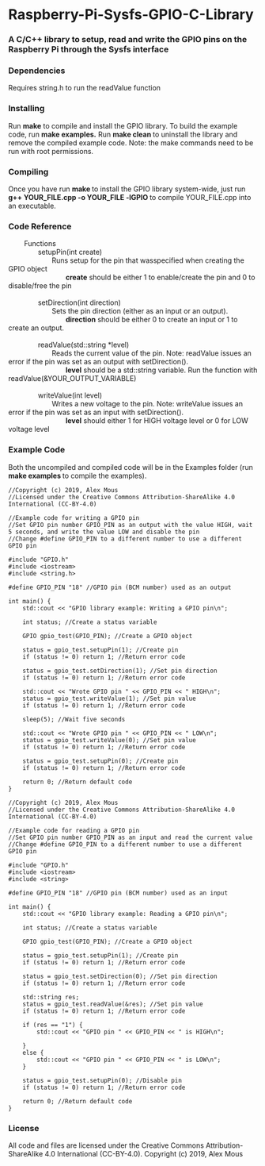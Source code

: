# Raspberry-Pi-Sysfs-GPIO-C-Library
<h3>A C/C++ library to setup, read and write the GPIO pins on the Raspberry Pi through the Sysfs interface</h3>

<h3> Dependencies </h3>
Requires string.h to run the readValue function

<br>
<h3> Installing </h3>
Run <strong>make</strong> to compile and install the GPIO library. To build the example code, run <strong> make examples.</strong> Run <strong> make clean </strong> to uninstall the library and remove the compiled example code. Note: the make commands need to be run with root permissions. 
<br>
<h3> Compiling </h3>
Once you have run <strong> make </strong> to install the GPIO library system-wide, just run <strong> g++ YOUR_FILE.cpp -o YOUR_FILE -lGPIO </strong> to compile YOUR_FILE.cpp into an executable.
<br>
<h3>Code Reference</h3>
&ensp;&ensp;&ensp;&ensp; Functions
<br> &ensp;&ensp;&ensp;&ensp;&ensp;&ensp;&ensp;&ensp; setupPin(int create)
<br> &ensp;&ensp;&ensp;&ensp;&ensp;&ensp;&ensp;&ensp;&ensp;&ensp;&ensp;&ensp; Runs setup for the pin that wasspecified when creating the GPIO object
<br> &ensp;&ensp;&ensp;&ensp;&ensp;&ensp;&ensp;&ensp;&ensp;&ensp;&ensp;&ensp;&ensp;&ensp;&ensp;&ensp; <strong>create</strong> should be either 1 to enable/create the pin and 0 to disable/free the pin
<br>
<br> &ensp;&ensp;&ensp;&ensp;&ensp;&ensp;&ensp;&ensp; setDirection(int direction)
<br> &ensp;&ensp;&ensp;&ensp;&ensp;&ensp;&ensp;&ensp;&ensp;&ensp;&ensp;&ensp; Sets the pin direction (either as an input or an output).
<br> &ensp;&ensp;&ensp;&ensp;&ensp;&ensp;&ensp;&ensp;&ensp;&ensp;&ensp;&ensp;&ensp;&ensp;&ensp;&ensp; <strong>direction</strong> should be either 0 to create an input or 1 to create an output.
<br>
<br> &ensp;&ensp;&ensp;&ensp;&ensp;&ensp;&ensp;&ensp; readValue(std::string *level)
<br> &ensp;&ensp;&ensp;&ensp;&ensp;&ensp;&ensp;&ensp;&ensp;&ensp;&ensp;&ensp; Reads the current value of the pin. Note: readValue issues an error if the pin was set as an output with setDirection().
<br> &ensp;&ensp;&ensp;&ensp;&ensp;&ensp;&ensp;&ensp;&ensp;&ensp;&ensp;&ensp;&ensp;&ensp;&ensp;&ensp; <strong>level</strong> should be a std::string variable. Run the function with readValue(&YOUR_OUTPUT_VARIABLE)
<br>
<br> &ensp;&ensp;&ensp;&ensp;&ensp;&ensp;&ensp;&ensp; writeValue(int level)
<br> &ensp;&ensp;&ensp;&ensp;&ensp;&ensp;&ensp;&ensp;&ensp;&ensp;&ensp;&ensp; Writes a new voltage to the pin. Note: writeValue issues an error if the pin was set as an input with setDirection().
<br> &ensp;&ensp;&ensp;&ensp;&ensp;&ensp;&ensp;&ensp;&ensp;&ensp;&ensp;&ensp;&ensp;&ensp;&ensp;&ensp; <strong>level</strong> should either 1 for HIGH voltage level or 0 for LOW voltage level

<br>
<h3> Example Code </h3>
Both the uncompiled and compiled code will be in the Examples folder (run <strong> make examples </strong> to compile the examples).

```
//Copyright (c) 2019, Alex Mous
//Licensed under the Creative Commons Attribution-ShareAlike 4.0 International (CC-BY-4.0)

//Example code for writing a GPIO pin
//Set GPIO pin number GPIO_PIN as an output with the value HIGH, wait 5 seconds, and write the value LOW and disable the pin
//Change #define GPIO_PIN to a different number to use a different GPIO pin

#include "GPIO.h"
#include <iostream>
#include <string.h>

#define GPIO_PIN "18" //GPIO pin (BCM number) used as an output

int main() {
	std::cout << "GPIO library example: Writing a GPIO pin\n";

	int status; //Create a status variable

	GPIO gpio_test(GPIO_PIN); //Create a GPIO object

	status = gpio_test.setupPin(1); //Create pin
	if (status != 0) return 1; //Return error code

	status = gpio_test.setDirection(1); //Set pin direction
	if (status != 0) return 1; //Return error code

	std::cout << "Wrote GPIO pin " << GPIO_PIN << " HIGH\n";
	status = gpio_test.writeValue(1); //Set pin value
	if (status != 0) return 1; //Return error code

	sleep(5); //Wait five seconds

	std::cout << "Wrote GPIO pin " << GPIO_PIN << " LOW\n";
	status = gpio_test.writeValue(0); //Set pin value
	if (status != 0) return 1; //Return error code

	status = gpio_test.setupPin(0); //Create pin
	if (status != 0) return 1; //Return error code

	return 0; //Return default code
}

```


```
//Copyright (c) 2019, Alex Mous
//Licensed under the Creative Commons Attribution-ShareAlike 4.0 International (CC-BY-4.0)

//Example code for reading a GPIO pin
//Set GPIO pin number GPIO_PIN as an input and read the current value
//Change #define GPIO_PIN to a different number to use a different GPIO pin

#include "GPIO.h"
#include <iostream>
#include <string>

#define GPIO_PIN "18" //GPIO pin (BCM number) used as an input

int main() {
	std::cout << "GPIO library example: Reading a GPIO pin\n";

	int status; //Create a status variable

	GPIO gpio_test(GPIO_PIN); //Create a GPIO object

	status = gpio_test.setupPin(1); //Create pin
	if (status != 0) return 1; //Return error code

	status = gpio_test.setDirection(0); //Set pin direction
	if (status != 0) return 1; //Return error code

	std::string res;
	status = gpio_test.readValue(&res); //Set pin value
	if (status != 0) return 1; //Return error code

	if (res == "1") {
		std::cout << "GPIO pin " << GPIO_PIN << " is HIGH\n";

	}
	else {
		std::cout << "GPIO pin " << GPIO_PIN << " is LOW\n";
	}

	status = gpio_test.setupPin(0); //Disable pin
	if (status != 0) return 1; //Return error code

	return 0; //Return default code
}
```

<h3> License </h3>
All code and files are licensed under the Creative Commons Attribution-ShareAlike 4.0 International (CC-BY-4.0). Copyright (c) 2019, Alex Mous

